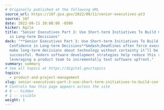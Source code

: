 ```yaml
---
# Originally published at the following URL
source_url: https://18f.gsa.gov/2022/08/11/senior-executives-pt3
source: 18f
date: 2022-08-11 20:08:00 -0500
kicker: Agile
title: "Senior Executives Part 3: Use Short-term Initiatives To Build Confidence
  in Long-term Decisions"
deck: "**Senior Executives Part 3: Use Short-term Initiatives To Build
  Confidence in Long-term Decisions**&mdash;Deadlines often force executives to
  make long-term decisions about technology without certainty it’ll be
  successful. Modern software development strategies help reduce this risk by
  leveraging a product team to incrementally test software upfront."
summary: summary
# See all topics at https://digital.gov/topics
topics:
  - product-and-project-management
slug: senior-executives-part-3-use-short-term-initiatives-to-build-confidence-in-long-term-decisions
# Controls how this page appears across the site
# 0 -- hidden
# 1 -- visible
weight: 1
---
```

